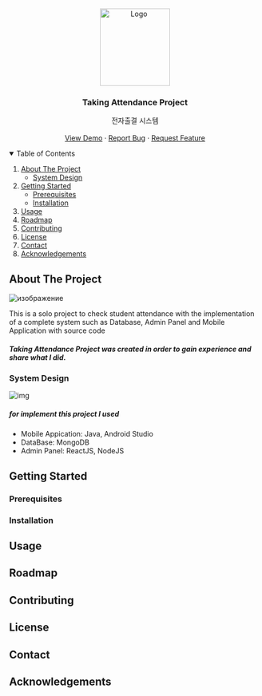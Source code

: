 
<!-- PROJECT LOGO -->
<br />
<p align="center">
  <a href="https://github.com/Alisherka7/Taking_Attendance">
    <img src="https://user-images.githubusercontent.com/38793933/134091750-b25e41d5-5b90-4199-a35a-5c17c27b6405.png" alt="Logo" width="140" height="155">
  </a>

  <h3 align="center">Taking Attendance Project</h3>

   <p align="center">
    전자출결 시스템
    <br />
    <br />
    <a href="https://www.youtube.com/watch?v=ULktl23fNMI">View Demo</a>
    ·
    <a href="https://github.com/Alisherka7/Taking_Attendance/issues">Report Bug</a>
    ·
    <a href="https://github.com/Alisherka7/Taking_Attendance/pulls">Request Feature</a>
  </p>
</p>



<!-- TABLE OF CONTENTS -->
<details open="open">
  <summary>Table of Contents</summary>
  <ol>
    <li>
      <a href="#about-the-project">About The Project</a>
      <ul>
        <li><a href="#system-design">System Design</a></li>
      </ul>
    </li>
     <li>
      <a href="#getting-started">Getting Started</a>
      <ul>
        <li><a href="#prerequisites">Prerequisites</a></li>
        <li><a href="#installation">Installation</a></li>
      </ul>
    </li>
    <li><a href="#usage">Usage</a></li>
    <li><a href="#roadmap">Roadmap</a></li>
    <li><a href="#contributing">Contributing</a></li>
    <li><a href="#license">License</a></li>
    <li><a href="#contact">Contact</a></li>
    <li><a href="#acknowledgements">Acknowledgements</a></li>
  </ol>
</details>





<!-- ABOUT THE PROJECT -->
## About The Project
![изображение](https://user-images.githubusercontent.com/38793933/135266119-003b1d11-9976-4966-8299-33aac105f3d6.png)

This is a solo project to check student attendance with the implementation of a complete system such as Database, Admin Panel and Mobile Application with source code<br>
##### <b> Taking Attendance Project </b> was created in order to gain experience and share what I did.



### System Design
![img](https://user-images.githubusercontent.com/38793933/130924242-0e5cb29a-a6cd-4baf-a17b-d41f28052ca1.png)

##### for implement this project I used
* Mobile Appication: Java, Android Studio
* DataBase: MongoDB
* Admin Panel: ReactJS, NodeJS



## Getting Started

### Prerequisites
### Installation

## Usage

## Roadmap

## Contributing

## License

## Contact

## Acknowledgements

